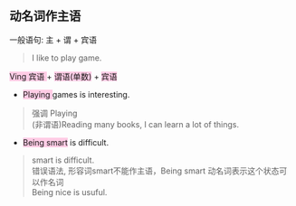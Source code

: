## 动名词作主语

一般语句: 主 + 谓 + 宾语

> I like to play game.

<span style="background-color:#ffcce5">Ving 宾语 </span> +
<span style="background-color:#ffcce5">谓语(单数)</span> +
<span style="background-color:#ffcce5">宾语</span>

- <span style="background-color:#ffcce5">Playing </span>games is interesting.

> 强调 Playing <BR>
> (非谓语)Reading many books, I can learn a lot of things.

- <span style="background-color:#ffcce5">Being smart</span> is difficult.

> smart is difficult. <BR>
> 错误语法, 形容词smart不能作主语，Being smart 动名词表示这个状态可以作名词 <BR>
> Being nice is usuful.
